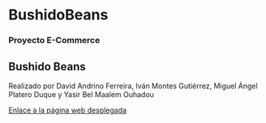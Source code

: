 # BushidoBeans
<h3>Proyecto E-Commerce</h3>
<h2>Bushido Beans</h2>

<p>Realizado por David Andrino Ferreira, Iván Montes Gutiérrez, Miguel Ángel Platero Duque y Yasir Bel Maalem Ouhadou</p>

<a href="https://bushido-beans.vercel.app">Enlace a la página web desplegada</link>
